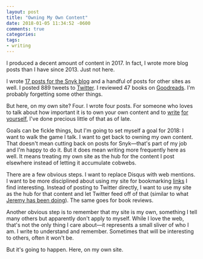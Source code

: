 ```yaml
---
layout: post
title: "Owning My Own Content"
date: 2018-01-05 11:34:52 -0600
comments: true
categories: 
tags:
- writing
---
```

I produced a decent amount of content in 2017. In fact, I wrote more blog posts than I have since 2013. Just not here.

I wrote [17 posts for the Snyk blog](https://snyk.io/blog) and a handful of posts for other sites as well. I posted 889 tweets to [Twitter](https://twitter.com/tkadlec). I reviewed 47 books on [Goodreads](https://www.goodreads.com/author/show/5841523.Tim_Kadlec). I'm probably forgetting some other things.

But here, on my own site? Four. I wrote four posts. For someone who loves to talk about how important it is to own your own content and to [write](https://timkadlec.com/2013/12/writing/) [for yourself](https://timkadlec.com/2016/12/your-voice/), I've done precious little of that as of late.

Goals can be fickle things, but I'm going to set myself a goal for 2018: I want to walk the game I talk. I want to get back to owning my own content. That doesn't mean cutting back on posts for Snyk—that's part of my job and I'm happy to do it. But it does mean writing more frequently here as well. It means treating my own site as the hub for the content I post elsewhere instead of letting it accumulate cobwebs.

There are a few obvious steps. I want to replace Disqus with web mentions. I want to be more disciplined about using my site for bookmarking [links](https://timkadlec.com/saved/) I find interesting. Instead of posting to Twitter directly, I want to use my site as the hub for that content and let Twitter feed off of that (similar to what [Jeremy has been doing](https://adactio.com/journal/12606)). The same goes for book reviews.

Another obvious step is to remember that my site is my own, something I tell many others but apparently don't apply to myself. While I love the web, that's not the only thing I care about—it represents a small sliver of who I am. I write to understand and remember. Sometimes that will be interesting to others, often it won't be.

But it's going to happen. Here, on my own site.